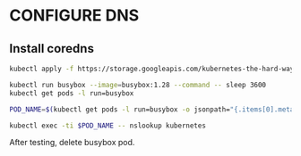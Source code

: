 # CONFIGURE DNS

## Install coredns

```bash
kubectl apply -f https://storage.googleapis.com/kubernetes-the-hard-way/coredns-1.7.0.yaml
```

```bash
kubectl run busybox --image=busybox:1.28 --command -- sleep 3600
kubectl get pods -l run=busybox
```

```bash
POD_NAME=$(kubectl get pods -l run=busybox -o jsonpath="{.items[0].metadata.name}")
```

```bash
kubectl exec -ti $POD_NAME -- nslookup kubernetes
```

After testing, delete busybox pod.
